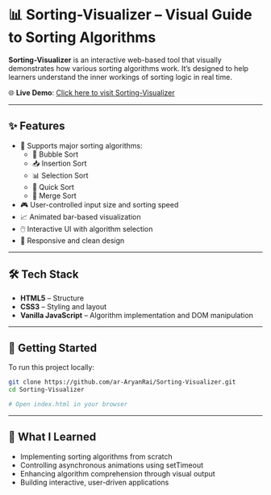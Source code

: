 # 📊 Sorting-Visualizer – Visual Guide to Sorting Algorithms

**Sorting-Visualizer** is an interactive web-based tool that visually demonstrates how various sorting algorithms work. It’s designed to help learners understand the inner workings of sorting logic in real time.

🌐 **Live Demo**: [Click here to visit Sorting-Visualizer](https://ar-aryanrai.github.io/Sorting-Visualizer/)

---

## ✨ Features

- 🔁 Supports major sorting algorithms:
  - 🫧 Bubble Sort  
  - 📥 Insertion Sort  
  - 📊 Selection Sort  
  - 🔀 Quick Sort  
  - 🧩 Merge Sort
- 🎮 User-controlled input size and sorting speed  
- 📈 Animated bar-based visualization  
- 🖱️ Interactive UI with algorithm selection  
- 📱 Responsive and clean design

---

## 🛠 Tech Stack

- **HTML5** – Structure  
- **CSS3** – Styling and layout  
- **Vanilla JavaScript** – Algorithm implementation and DOM manipulation

---

## 🚀 Getting Started

To run this project locally:

```bash
git clone https://github.com/ar-AryanRai/Sorting-Visualizer.git
cd Sorting-Visualizer
```
```bash
# Open index.html in your browser
```

---

## 🧠 What I Learned

- Implementing sorting algorithms from scratch
- Controlling asynchronous animations using setTimeout
- Enhancing algorithm comprehension through visual output
- Building interactive, user-driven applications
